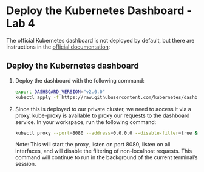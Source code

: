 # Deploy the Kubernetes Dashboard - Lab 4

The official Kubernetes dashboard is not deployed by default, but there are instructions in the [official documentation](https://kubernetes.io/docs/tasks/access-application-cluster/web-ui-dashboard/):

## Deploy the Kubernetes dashboard

1. Deploy the dashboard with the following command:

    ```bash
    export DASHBOARD_VERSION="v2.0.0"
    kubectl apply -f https://raw.githubusercontent.com/kubernetes/dashboard/${DASHBOARD_VERSION}/aio/deploy/recommended.yaml
    ```
2. Since this is deployed to our private cluster, we need to access it  via a proxy. kube-proxy is available to proxy our requests to the dashboard service. In your workspace, run the following command:

    ```bash
    kubectl proxy --port=8080 --address=0.0.0.0 --disable-filter=true &
    ```
    Note: This will start the proxy, listen on port 8080, listen on all interfaces, and will disable the filtering of non-localhost requests. This command will continue to run in the background of the current terminal’s session.